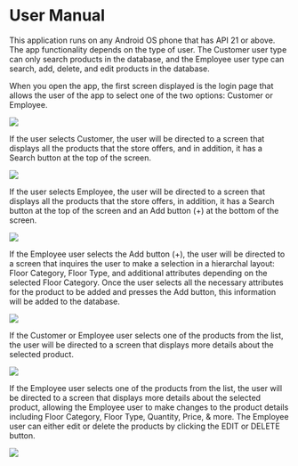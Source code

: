 # User Manual

This application runs on any Android OS phone that has API 21 or above. The app functionality depends on the type of user. The Customer user type can only search products in the database, and the Employee user type can search, add, delete, and edit products in the database. 

When you open the app, the first screen displayed is the login page that allows the user of the app to select one of the two options: Customer or Employee. 

![](images\UserManualPics\UserManualPic1.png)

If the user selects Customer, the user will be directed to a screen that displays all the products that the store offers, and in addition, it has a Search button at the top of the screen.

![](images\UserManualPics\UserManualPic2.png)

If the user selects Employee, the user will be directed to a screen that displays all the products that the store offers, in addition, it has a Search button at the top of the screen and an Add button (+) at the bottom of the screen. 

![](images/UserManualPics/UserManualPic3.png)


If the Employee user selects the Add button (+), the user will be directed to a screen that inquires the user to make a selection in a hierarchal layout: Floor Category, Floor Type, and additional attributes depending on the selected Floor Category. Once the user selects all the necessary attributes for the product to be added and presses the Add button, this information will be added to the database. 

![](images/UserManualPics/UserManualPic4.png)


If the Customer or Employee user selects one of the products from the list, the user will be directed to a screen that displays more details about the selected product. 

![](images/UserManualPics/UserManualPic5.png)


If the Employee user selects one of the products from the list, the user will be directed to a screen that displays more details about the selected product, allowing the Employee user to make changes to the product details including Floor Category, Floor Type, Quantity, Price, & more. The Employee user can either edit or delete the products by clicking the EDIT or DELETE button. 

![](images/UserManualPics/UserManualPic6.png)
